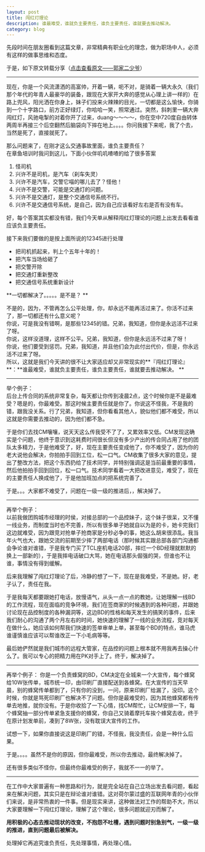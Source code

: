 ```yaml
---
layout: post
title: 闯红灯理论
description: 谁最难受，谁就负主要责任，谁负主要责任，谁就要去推动解决。
category: blog
---
```


先段时间在朋友圈看到这篇文章，非常精典有职业化的理念，做为职场中人，必须有这样的做事思维和态度。

于是，如下原文转载分享（[点击查看原文——郭家二少爷](http://mp.weixin.qq.com/s?__biz=MjM5NjA3MjQwMQ==&mid=204381616&idx=1&sn=3de0860b06464452d8abafb7045b6e78)）

******

现在，你是一个风流潇洒的高富帅，开着一辆，呃不对，是骑着一辆大永久（我们那个年代的年青人最豪华的装备，跟现在大家开大奔的感觉从心理上讲一样的）在路上兜风，阳光洒在你身上，妹子们投来火辣辣的目光，一切都是这么愉快，你骑到一个十字路口，前方正好绿灯，你哈哈一笑，照常通过。突然，斜刺里一辆大奔闯红灯，风驰电掣的对着你开了过来，duang～～～～，你在空中720度自由转体两周半再接三个后空翻然后脑袋向下摔在地上。。。。你问我接下来呢，我了个去，当然是死了，直接就死了。

那么问题来了，在刚才这么交通事故里面，谁负主要责任？     
在章鱼培训时我问到这儿，下面小伙伴叽叽喳喳的给了很多答案   

1. 怪司机
2. 兴许不是司机，是汽车（刹车失灵）
3. 兴许不是汽车，交警它喵的哪儿去了？怪他！
4. 兴许不是交警，可能是交通灯的问题。
5. 兴许不是交通灯，是整个交通信号系统不行。
6. 兴许不是交通信号系统，是自己，因为自己应该看好左右是否有没有车。

好，每个答案其实都没有错，我们今天单从解释闯红灯理论的问题上出发去看看谁应该负主要责任。

接下来我们要做的是按上面所说的12345进行处理  

- 把司机抓起来，判上个五年十年的！
- 把汽车当场给砸了
- 把交警开除
- 把交通灯重新整改
- 把交通信号系统重新设计

**一切都解决了。。。。。是不是？ **  

不是的，因为，不管再怎么公平处理，你，却永远不能再活过来了。你活不过来了，那一切都还有什么意义呢？  
你说，可是我没有错啊，是那些12345的错。兄弟，我知道，但你是永远活不过来了呀。  
你说，这样没道理，这样不公平。兄弟，我知道，但你是永远活不过来了呀！  
你说，他们要受到惩罚。兄弟，我知道，并且他们会为此付出代价，但是，你永远活不过来了呀。  
所以，这就是我们今天讲的很不让大家适应却又非常现实的**『闯红灯理论』**：**谁最难受，谁就负主要责任，谁负主要责任，谁就要去推动解决。 **  

******

举个例子：  
后台上传合同的系统非常复杂，每天都让你传到凌晨2点，这个时候你是不是最难受？嗯是的，你最难受。那这时候主要责任就是你了。你说这不怪我，不是我的错，跟我没关系。行了兄弟，我知道，但你看看其他人，貌似他们都不难受，所以这就是你需要去推动的，因为他们都不急。  

于是你们去找CM嚷嚷，说天天这么传我受不了了，又累效率又低。CM发现这确实是个问题，他终于意识到这耗费时间很长但没有多少产出的传合同占用了他的团队太多精力，于是他难受了，好，现在主要责任变成他了，你不难受了，因为你的老大说他会解决，你拍拍手回到工位，松一口气。CM收集了很多大家的意见，提出了整改方法，把这个东西扔给了技术同学，并特别强调这是当前最重要的事情，然后他拍拍手回到回位，松一口气。技术同学看着一大把改进意见，难受了，现在的主要责任人换成他了，于是他加班加点的把系统完善了。  

于是。。。大家都不难受了，问题在一级一级的推进后，，解决掉了。  

******

再举个例子：   
以前我做团购城市经理的时侯，对接总部的一个品控妹子，这个妹子很呆，又不懂一线业务，而制度当时也不完善，所以有很多单子她就自以为是的卡，她卡完我们这边就难受，因为跟竞对抢单子抢商家是分秒必争的事，她这么胡来很添乱。我当年火气也大，跟她交流的前期至少摔了两部电话（那时候其实跟总部各部门沟通都会争论谁对谁错，于是我专门买了TCL座机电话20部，摔烂一个BD经理就默默的换上一部新的），于是我摔电话破口大骂，她在电话那头倔强的哭，但谁也不让谁，事情没有得到缓解。  

后来我理解了闯红灯理论了后，冷静的想了一下，现在是我难受，不是她。好，老子认了，责任在我。  

于是我每天都要跟她打电话，放慢语气，从头一点一点的教她，让她理解一线BD的工作流程，现在面临的竞争环境，我们在签商家的时候遇到的各种问题，并跟她讨论现在品控制度的各种漏洞等，这边BD的性格和每天发生的搞笑的事件，后来我们耐心的沟通了两个月左右的时间，她快速的理解了一线的业务流程，竞对每天在做什么，她应该如何帮我们快速的签单审单上单，甚至每个BD的特点，谁马虎谁谨慎谁应该可以帮谁改正一下小毛病等等。  

最后她俨然就是我们城市的远程大管家，在品控的问题上根本就不用我再去操心什么了。我可以专心的把精力用在PK对手上了。终于，解决掉了。

******

再举个例子：
你是一个负责蜂窝的BD，CM决定在全城来一个大宣传，每个蜂窝给10W张传单，城市统一印，由印刷厂直接配送到各蜂窝。在大宣传的当天早晨，别的蜂窝传单都到了，只有你的没到，一问，原来印刷厂给漏了，没印。这个时候，你就是骂死印刷厂也解决不了问题。但你是最难受的，因为其他蜂窝都有传单去地推，就你没有。于是你收拾了一下心情，找CM帮忙，让CM安排一下，每个蜂窝抽一部分传单紧急支援你的蜂窝，你自己又骑着摩托车挨个蜂窝去收，终于在原计划发单前，凑到了8W张，没有耽误大宣传的工作。

试想一下，如果你直接说这是印刷厂的错，不怪我，我没责任，会是一种什么后果。

于是。。。。虽然不是你的原因，但你最难受，所以你去推动，最终解决掉了。

还有很多类似不怪你，但最终你最难受的例子，我就不一一的举了。

******

在工作中大家普遍有一种思路和行为，就是完全站在自己立场出发去看问题，看起来在解决问题，其实只是在辩论谁对谁错。这对荷尔蒙过盛的互联网年青的小伙伴们来说，是非常热衷的一件事。但是现实来讲，这种做法对工作的帮助不大，所以大家要理解一下闯红灯理论，理解了这个理论，很多问题就迎刃而解了。

**用积极的心态去推动现状的改变，不抱怨不吐槽，遇到问题时别急别气，一级一级的推进，直到问题最后被解决。**

处理掉它再追究谁负责任，先处理事情，再处理心情。
